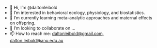 - 👋 Hi, I’m @daltonleibold
- 👀 I’m interested in behavioral ecology, physiology, and biostatistics.
- 🌱 I’m currently learning meta-analytic approaches and maternal effects on offspring.
- 💞️ I’m looking to collaborate on ...
- 📫 How to reach me: <daltonleibold@gmail.com>, <dalton.leibold@anu.edu.au>

<!---
daltonleibold/daltonleibold is a ✨ special ✨ repository because its `README.md` (this file) appears on your GitHub profile.
You can click the Preview link to take a look at your changes.
--->
